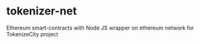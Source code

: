 # tokenizer-net
Ethereum smart-contracts with Node JS wrapper on ethereum network for TokenizeCity project 
